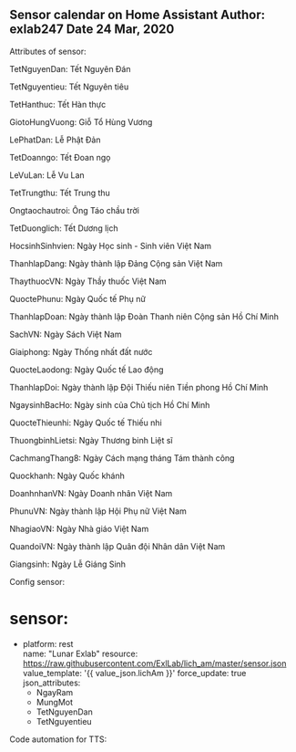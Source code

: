 
Sensor calendar on Home Assistant 
Author: exlab247
Date 24 Mar, 2020
--------
Attributes of sensor:

TetNguyenDan:	Tết Nguyên Đán

TetNguyentieu:	Tết Nguyên tiêu

TetHanthuc:	Tết Hàn thực

GiotoHungVuong:	Giỗ Tổ Hùng Vương

LePhatDan:	Lễ Phật Đản

TetDoanngo:	Tết Đoan ngọ

LeVuLan:	Lễ Vu Lan

TetTrungthu:	Tết Trung thu

Ongtaochautroi:	Ông Táo chầu trời

TetDuonglich:	Tết Dương lịch

HocsinhSinhvien:	Ngày Học sinh - Sinh viên Việt Nam

ThanhlapDang:	Ngày thành lập Đảng Cộng sản Việt Nam

ThaythuocVN:	Ngày Thầy thuốc Việt Nam

QuoctePhunu:	Ngày Quốc tế Phụ nữ

ThanhlapDoan:	Ngày thành lập Đoàn Thanh niên Cộng sản Hồ Chí Minh

SachVN:	Ngày Sách Việt Nam

Giaiphong:	Ngày Thống nhất đất nước

QuocteLaodong:	Ngày Quốc tế Lao động

ThanhlapDoi:	Ngày thành lập Đội Thiếu niên Tiền phong Hồ Chí Minh

NgaysinhBacHo:	Ngày sinh của Chủ tịch Hồ Chí Minh

QuocteThieunhi:	Ngày Quốc tế Thiếu nhi

ThuongbinhLietsi:	Ngày Thương binh Liệt sĩ

CachmangThang8:	Ngày Cách mạng tháng Tám thành công

Quockhanh:	Ngày Quốc khánh

DoanhnhanVN:	Ngày Doanh nhân Việt Nam

PhunuVN:	Ngày thành lập Hội Phụ nữ Việt Nam

NhagiaoVN:	Ngày Nhà giáo Việt Nam

QuandoiVN:	Ngày thành lập Quân đội Nhân dân Việt Nam

Giangsinh:	Ngày Lễ Giáng Sinh




Config sensor:
# sensor:
- platform: rest  
  name: "Lunar Exlab"
  resource: https://raw.githubusercontent.com/ExlLab/lich_am/master/sensor.json
  value_template: '{{ value_json.lichAm }}'
  force_update: true
  json_attributes:
    - NgayRam
    - MungMot
    - TetNguyenDan
    - TetNguyentieu
    

Code automation for TTS:


    
